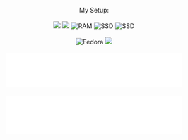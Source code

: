 <p align='center'>
  My Setup:<br></br>
  <img src="https://img.shields.io/badge/AMD-Ryzen 7 7900X-FF0000?labelColor=grey&style=for-the-badge&logo=AMD" />
  <img src="https://img.shields.io/badge/AMD-RX 7900XT-FF0000?labelColor=grey&style=for-the-badge&logo=AMD" />
  <img src="https://img.shields.io/badge/RAM-64GB-blue?labelColor=grey&style=for-the-badge" alt="RAM" />
  <img src="https://img.shields.io/badge/SSD-1TB-blue?labelColor=grey&style=for-the-badge" alt="SSD" />
  <img src="https://img.shields.io/badge/SSD-2TB-blue?labelColor=grey&style=for-the-badge" alt="SSD" />
  <br></br>
  <img src="https://img.shields.io/badge/Fedora-blue?style=for-the-badge&logo=fedora&logoColor=white" alt="Fedora" />
  <img src="https://img.shields.io/badge/KDE Plasma-blue?style=for-the-badge&logo=kde&logoColor=white" />
  <br></br>
  <img src="/metrics.classic.svg" alt="Metrics" width="400">
  <br></br>
  <img src="/metrics.languages.svg" alt="Metrics" width="400">
</p>

